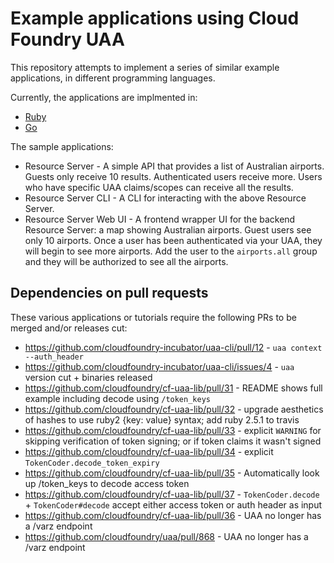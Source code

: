 # Example applications using Cloud Foundry UAA

This repository attempts to implement a series of similar example applications, in different programming languages.

Currently, the applications are implmented in:

* [Ruby](/ruby)
* [Go](/golang)

The sample applications:

* Resource Server - A simple API that provides a list of Australian airports. Guests only receive 10 results. Authenticated users receive more. Users who have specific UAA claims/scopes can receive all the results.
* Resource Server CLI - A CLI for interacting with the above Resource Server.
* Resource Server Web UI - A frontend wrapper UI for the backend Resource Server: a map showing Australian airports. Guest users see only 10 airports. Once a user has been authenticated via your UAA, they will begin to see more airports. Add the user to the `airports.all` group and they will be authorized to see all the airports.

## Dependencies on pull requests

These various applications or tutorials require the following PRs to be merged and/or releases cut:

* https://github.com/cloudfoundry-incubator/uaa-cli/pull/12 - `uaa context --auth_header`
* https://github.com/cloudfoundry-incubator/uaa-cli/issues/4 - `uaa` version cut + binaries released
* https://github.com/cloudfoundry/cf-uaa-lib/pull/31 - README shows full example including decode using `/token_keys`
* https://github.com/cloudfoundry/cf-uaa-lib/pull/32 - upgrade aesthetics of hashes to use ruby2 {key: value} syntax; add ruby 2.5.1 to travis
* https://github.com/cloudfoundry/cf-uaa-lib/pull/33 - explicit `WARNING` for skipping verification of token signing; or if token claims it wasn't signed
* https://github.com/cloudfoundry/cf-uaa-lib/pull/34 - explicit `TokenCoder.decode_token_expiry`
* https://github.com/cloudfoundry/cf-uaa-lib/pull/35 - Automatically look up /token_keys to decode access token
* https://github.com/cloudfoundry/cf-uaa-lib/pull/37 - `TokenCoder.decode` + `TokenCoder#decode` accept either access token or auth header as input
* https://github.com/cloudfoundry/cf-uaa-lib/pull/36 - UAA no longer has a /varz endpoint
* https://github.com/cloudfoundry/uaa/pull/868 - UAA no longer has a /varz endpoint